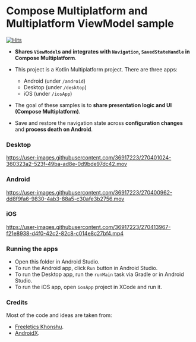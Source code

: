 Compose Multiplatform and Multiplatform ViewModel sample
==================

[![Hits](https://hits.seeyoufarm.com/api/count/incr/badge.svg?url=https%3A%2F%2Fgithub.com%2Fhoc081098%2Fkmp-viewmodel%2Ftree%2Fmaster%2Fstandalone-sample%2Fkmpviewmodel_compose_sample&count_bg=%2379C83D&title_bg=%23555555&icon=&icon_color=%23E7E7E7&title=hits&edge_flat=false)](https://hits.seeyoufarm.com)

- **Shares `ViewModel`s and integrates with `Navigation`, `SavedStateHandle` in Compose Multiplatform**.

- This project is a Kotlin Multiplatform project. There are three apps:
  - Android (under `/android`)
  - Desktop (under `/desktop`)
  - iOS (under `/iosApp`)

- The goal of these samples is to **share presentation logic and UI (Compose Multiplatform)**.

- Save and restore the navigation state across **configuration changes** and **process death on Android**.

### Desktop

https://user-images.githubusercontent.com/36917223/270401024-360323a2-523f-49ba-ad8e-0d9bde97dc42.mov

### Android

https://user-images.githubusercontent.com/36917223/270400962-dd8f9fa6-9830-4ab3-88a5-c30afe3b2756.mov

### iOS

https://user-images.githubusercontent.com/36917223/270413967-f21e8938-d4f0-42c2-82c8-c014e8c27bf4.mp4

### Running the apps

- Open this folder in Android Studio.
- To run the Android app, click `Run` button in Android Studio.
- To run the Desktop app, run the `runMain` task via Gradle or in Android Studio.
- To run the iOS app, open `iosApp` project in XCode and run it.

### Credits

Most of the code and ideas are taken from:

- [Freeletics Khonshu](https://github.com/freeletics/khonshu).
- [AndroidX](https://github.com/androidx/androidx).
